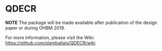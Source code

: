 # QDECR

**NOTE**
The package will be made available after publication of the design paper or during OHBM 2019. 

For more information, please visit the Wiki: https://github.com/slamballais/QDECR/wiki